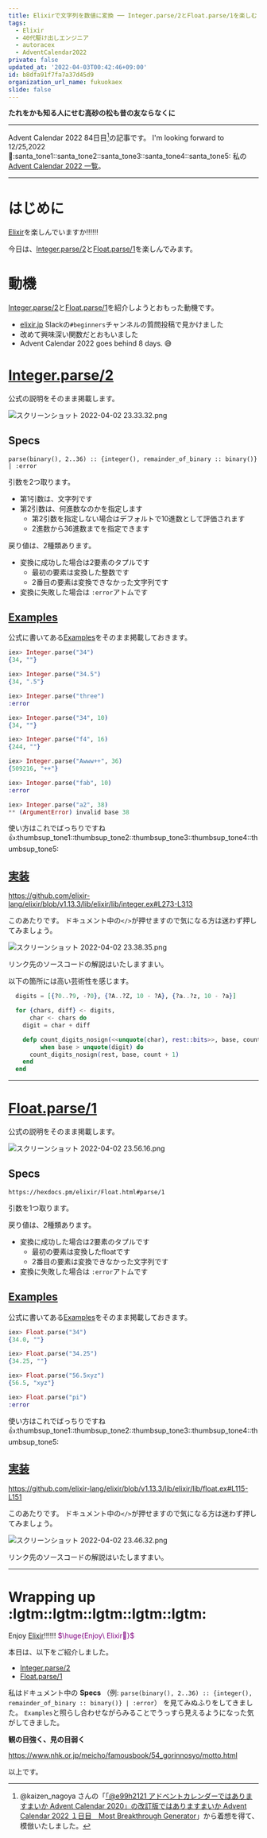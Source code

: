 ```yaml
---
title: Elixirで文字列を数値に変換 ── Integer.parse/2とFloat.parse/1を楽しむ
tags:
  - Elixir
  - 40代駆け出しエンジニア
  - autoracex
  - AdventCalendar2022
private: false
updated_at: '2022-04-03T00:42:46+09:00'
id: b8dfa91f7fa7a37d45d9
organization_url_name: fukuokaex
slide: false
---
```

**たれをかも知る人にせむ高砂の松も昔の友ならなくに**


---

Advent Calendar 2022 84日目[^1]の記事です。
I'm looking forward to 12/25,2022 :santa::santa_tone1::santa_tone2::santa_tone3::santa_tone4::santa_tone5:
私の[Advent Calendar 2022 一覧](https://docs.google.com/spreadsheets/d/1HQvFjagQLRPjOYAjDVzWp9S4b8dKixxvvaz_TtbZWto/edit#gid=1723448955)。

[^1]: @kaizen_nagoya さんの「[「@e99h2121 アドベントカレンダーではありますまいか Advent Calendar 2020」の改訂版ではありますまいか Advent Calendar 2022 １日目　Most Breakthrough Generator](https://qiita.com/kaizen_nagoya/items/49ebebee3a0377f3b59b)」から着想を得て、模倣いたしました。 

---



# はじめに

[Elixir](https://elixir-lang.org/)を楽しんでいますか:bangbang::bangbang::bangbang:

今日は、[Integer.parse/2](https://hexdocs.pm/elixir/Integer.html#parse/2)と[Float.parse/1](https://hexdocs.pm/elixir/Float.html#parse/1)を楽しんでみます。

# 動機

[Integer.parse/2](https://hexdocs.pm/elixir/Integer.html#parse/2)と[Float.parse/1](https://hexdocs.pm/elixir/Float.html#parse/1)を紹介しようとおもった動機です。

- [elixir.jp](https://join.slack.com/t/elixirjp/shared_invite/zt-ae8m5bad-WW69GH1w4iuafm1tKNgd~w) Slackの`#beginners`チャンネルの質問投稿で見かけました
- 改めて興味深い関数だとおもいました
- Advent Calendar 2022 goes behind 8 days. :sweat_smile:

# [Integer.parse/2](https://hexdocs.pm/elixir/Integer.html#parse/2)

公式の説明をそのまま掲載します。

![スクリーンショット 2022-04-02 23.33.32.png](https://qiita-image-store.s3.ap-northeast-1.amazonaws.com/0/131808/064e0747-6f15-5f8f-4a35-22ddb25758ab.png)



## Specs

`parse(binary(), 2..36) :: {integer(), remainder_of_binary :: binary()} | :error`

引数を2つ取ります。


- 第1引数は、文字列です
- 第2引数は、何進数なのかを指定します
    - 第2引数を指定しない場合はデフォルトで10進数として評価されます
    - 2進数から36進数までを指定できます

戻り値は、2種類あります。

- 変換に成功した場合は2要素のタプルです
    - 最初の要素は変換した整数です
    - 2番目の要素は変換できなかった文字列です
- 変換に失敗した場合は `:error`アトムです

## [Examples](https://hexdocs.pm/elixir/Integer.html#parse/2-examples)

公式に書いてある[Examples](https://hexdocs.pm/elixir/Integer.html#parse/2-examples)をそのまま掲載しておきます。

```elixir
iex> Integer.parse("34")
{34, ""}

iex> Integer.parse("34.5")
{34, ".5"}

iex> Integer.parse("three")
:error

iex> Integer.parse("34", 10)
{34, ""}

iex> Integer.parse("f4", 16)
{244, ""}

iex> Integer.parse("Awww++", 36)
{509216, "++"}

iex> Integer.parse("fab", 10)
:error

iex> Integer.parse("a2", 38)
** (ArgumentError) invalid base 38
```

使い方はこれでばっちりですね :thumbsup::thumbsup_tone1::thumbsup_tone2::thumbsup_tone3::thumbsup_tone4::thumbsup_tone5: 

## [実装](https://github.com/elixir-lang/elixir/blob/v1.13.3/lib/elixir/lib/integer.ex#L273-L313)

https://github.com/elixir-lang/elixir/blob/v1.13.3/lib/elixir/lib/integer.ex#L273-L313

このあたりです。
ドキュメント中の`</>`が押せますので気になる方は迷わず押してみましょう。

![スクリーンショット 2022-04-02 23.38.35.png](https://qiita-image-store.s3.ap-northeast-1.amazonaws.com/0/131808/ce582d48-2019-8d38-d78d-dd2d4cd8904a.png)

リンク先のソースコードの解説はいたしますまい。

以下の箇所には高い芸術性を感じます。

```elixir
  digits = [{?0..?9, -?0}, {?A..?Z, 10 - ?A}, {?a..?z, 10 - ?a}]

  for {chars, diff} <- digits,
      char <- chars do
    digit = char + diff

    defp count_digits_nosign(<<unquote(char), rest::bits>>, base, count)
         when base > unquote(digit) do
      count_digits_nosign(rest, base, count + 1)
    end
  end
```



---



# [Float.parse/1](https://hexdocs.pm/elixir/Float.html#parse/1)

公式の説明をそのまま掲載します。

![スクリーンショット 2022-04-02 23.56.16.png](https://qiita-image-store.s3.ap-northeast-1.amazonaws.com/0/131808/ffd72e05-c0b9-d434-16e4-04c7efc54146.png)



## Specs

`https://hexdocs.pm/elixir/Float.html#parse/1`

引数を1つ取ります。

戻り値は、2種類あります。

- 変換に成功した場合は2要素のタプルです
    - 最初の要素は変換したfloatです
    - 2番目の要素は変換できなかった文字列です
- 変換に失敗した場合は `:error`アトムです

## [Examples](https://hexdocs.pm/elixir/Float.html#parse/1-examples)

公式に書いてある[Examples](https://hexdocs.pm/elixir/Float.html#parse/1-examples)をそのまま掲載しておきます。

```elixir
iex> Float.parse("34")
{34.0, ""}

iex> Float.parse("34.25")
{34.25, ""}

iex> Float.parse("56.5xyz")
{56.5, "xyz"}

iex> Float.parse("pi")
:error
```

使い方はこれでばっちりですね :thumbsup::thumbsup_tone1::thumbsup_tone2::thumbsup_tone3::thumbsup_tone4::thumbsup_tone5: 

## [実装](https://github.com/elixir-lang/elixir/blob/v1.13.3/lib/elixir/lib/float.ex#L115-L151)

https://github.com/elixir-lang/elixir/blob/v1.13.3/lib/elixir/lib/float.ex#L115-L151

このあたりです。
ドキュメント中の`</>`が押せますので気になる方は迷わず押してみましょう。

![スクリーンショット 2022-04-02 23.46.32.png](https://qiita-image-store.s3.ap-northeast-1.amazonaws.com/0/131808/d61ef253-0e04-5b63-a4cd-5f4eab2c69b2.png)


リンク先のソースコードの解説はいたしますまい。


---

# Wrapping up :lgtm::lgtm::lgtm::lgtm::lgtm:

Enjoy [Elixir](https://elixir-lang.org/):bangbang::bangbang::bangbang:
<font color="purple">$\huge{Enjoy\ Elixir🚀}$</font>

本日は、以下をご紹介しました。


- [Integer.parse/2](https://hexdocs.pm/elixir/Integer.html#parse/2)
- [Float.parse/1](https://hexdocs.pm/elixir/Float.html#parse/1)

私はドキュメント中の **Specs** （例: `parse(binary(), 2..36) :: {integer(), remainder_of_binary :: binary()} | :error`） を見てみぬふりをしてきました。
`Examples`と照らし合わせながらみることでうっすら見えるようになった気がしてきました。

**観の目強く、見の目弱く**

https://www.nhk.or.jp/meicho/famousbook/54_gorinnosyo/motto.html

以上です。

